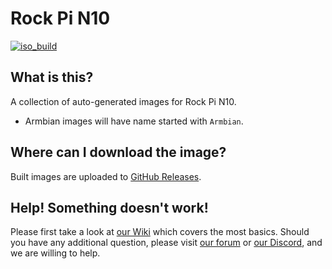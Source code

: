 # Rock Pi N10
[![iso_build](https://github.com/radxa-build/rockpi-n10/workflows/Build/badge.svg)](https://github.com/radxa-build/rockpi-n10/actions/workflows/build.yml)

## What is this?

A collection of auto-generated images for Rock Pi N10.

* Armbian images will have name started with `Armbian`.

## Where can I download the image?

Built images are uploaded to [GitHub Releases](https://github.com/radxa-build/rockpi-n10/releases/latest).

## Help! Something doesn't work!

Please first take a look at [our Wiki](https://wiki.radxa.com/Home) which covers the most basics.
Should you have any additional question, please visit [our forum](https://rock.sh/go) or [our Discord](https://rock.sh/go), and we are willing to help.
